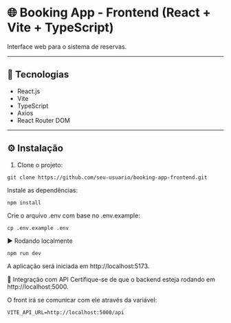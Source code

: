 
# 🌐 Booking App - Frontend (React + Vite + TypeScript)

Interface web para o sistema de reservas.

---

## 🚀 Tecnologias

- React.js
- Vite
- TypeScript
- Axios
- React Router DOM

---

## ⚙️ Instalação

1. Clone o projeto:
```
git clone https://github.com/seu-usuario/booking-app-frontend.git
```

Instale as dependências:
```
npm install
```
Crie o arquivo .env com base no .env.example:
```
cp .env.example .env
```
▶️ Rodando localmente
```
npm run dev
```
A aplicação será iniciada em http://localhost:5173.

🔗 Integração com API
Certifique-se de que o backend esteja rodando em http://localhost:5000.

O front irá se comunicar com ele através da variável:
```
VITE_API_URL=http://localhost:5000/api
```


